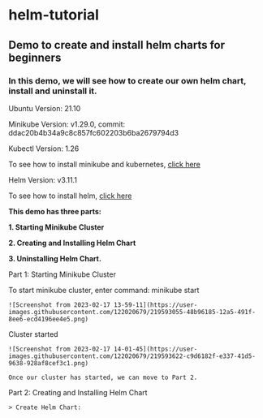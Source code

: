 # helm-tutorial
## Demo to create and install helm charts for beginners

### **In this demo, we will see how to create our own helm chart, install and uninstall it.**

Ubuntu Version: 21.10

Minikube Version: v1.29.0, 
commit: ddac20b4b34a9c8c857fc602203b6ba2679794d3

Kubectl Version: 1.26

To see how to install minikube and kubernetes, [click here](https://github.com/riddhigala09/Kubectl-Minikube-Ubuntu.git)

Helm Version: v3.11.1

To see how to install helm, [click here](https://github.com/riddhigala09/installing-helm.git)

**This demo has three parts:**

**1. Starting Minikube Cluster**

**2. Creating and Installing Helm Chart**

**3. Uninstalling Helm Chart.**

Part 1: Starting Minikube Cluster

   To start minikube cluster, enter command: minikube start
    
    ![Screenshot from 2023-02-17 13-59-11](https://user-images.githubusercontent.com/122020679/219593055-48b96185-12a5-491f-8ee6-ecd4196ee4e5.png)
    
   Cluster started

    ![Screenshot from 2023-02-17 14-01-45](https://user-images.githubusercontent.com/122020679/219593622-c9d6182f-e337-41d5-9638-928af8cef3c1.png)
    
    Once our cluster has started, we can move to Part 2.
    
 
Part 2: Creating and Installing Helm Chart

    > Create Helm Chart: 



